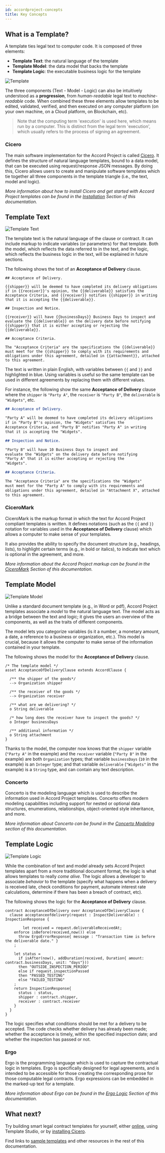 ```yaml
---
id: accordproject-concepts
title: Key Concepts
---
```


## What is a Template?

A template ties legal text to computer code. It is composed of three elements:

- **Template Text**: the natural language of the template
- **Template Model**: the data model that backs the template
- **Template Logic**: the executable business logic for the template

![Template](assets/020/template.png)

The three components (Text - Model - Logic) can also be intuitively understood as a **progression**, from _human-readable_ legal text to _machine-readable_ code. When combined these three elements allow templates to be edited, validated, verified, and then executed on any computer platform (on your own machine, on a Cloud platform, on Blockchain, etc).

> Note that the computing term 'execution' is used here, which means run by a computer. This is distinct from the legal term 'execution', which usually refers to the process of signing an agreement.

### Cicero

The main software implementation for the Accord Project is called [Cicero](https://github.com/accordproject/cicero). It defines the structure of natural language templates, bound to a data model, that can be executed using request/response JSON messages. By doing this, Cicero allows users to create and manipulate software templates which tie together all three components in the template triangle (i.e., the text, model and logic).

_More information about how to install Cicero and get started with Accord Project templates can be found in the [Installation](started-installation) Section of this documentation._

## Template Text

![Template Text](assets/020/template_text.png)

The template text is the natural language of the clause or contract. It can include markup to indicate variables (or parameters) for that template. Both the model, which reflects the data referred to in the text, and the logic, which reflects the business logic in the text, will be explained in future sections.

The following shows the text of an **Acceptance of Delivery** clause.

```tem
## Acceptance of Delivery.

{{shipper}} will be deemed to have completed its delivery obligations
if in {{receiver}}'s opinion, the {{deliverable}} satisfies the
Acceptance Criteria, and {{receiver}} notifies {{shipper}} in writing
that it is accepting the {{deliverable}}.

## Inspection and Notice.

{{receiver}} will have {{businessDays}} Business Days to inspect and
evaluate the {{deliverable}} on the delivery date before notifying
{{shipper}} that it is either accepting or rejecting the
{{deliverable}}.

## Acceptance Criteria.

The "Acceptance Criteria" are the specifications the {{deliverable}}
must meet for the {{shipper}} to comply with its requirements and
obligations under this agreement, detailed in {{attachment}}, attached
to this agreement.
```

The text is written in plain English, with variables between `{{` and `}}` and highlighted in blue. Using variables is useful so the same template can be used in different agreements by replacing them with different values.

For instance, the following show the same **Acceptance of Delivery** clause where the `shipper` is `"Party A"`, the `receiver` is `"Party B"`, the `deliverable` is `"Widgets"`, etc.

```md
## Acceptance of Delivery.

"Party A" will be deemed to have completed its delivery obligations
if in "Party B"'s opinion, the "Widgets" satisfies the
Acceptance Criteria, and "Party B" notifies "Party A" in writing
that it is accepting the "Widgets".

## Inspection and Notice.

"Party B" will have 10 Business Days to inspect and
evaluate the "Widgets" on the delivery date before notifying
"Party A" that it is either accepting or rejecting the
"Widgets".

## Acceptance Criteria.

The "Acceptance Criteria" are the specifications the "Widgets"
must meet for the "Party A" to comply with its requirements and
obligations under this agreement, detailed in "Attachment X", attached
to this agreement.
```

### CiceroMark

CiceroMark is the markup format in which the text for Accord Project compliant templates is written. It defines notations (such as the `{{` and `}}` notation for variables used in the **Acceptance of Delivery** clause) which allows a computer to make sense of your templates.

It also provides the ability to specify the document structure (e.g., headings, lists), to highlight certain terms (e.g., in bold or italics), to indicate text which is optional in the agreement, and more.

_More information about the Accord Project markup can be found in the [CiceroMark](markup-cicero) Section of this documentation._

## Template Model

![Template Model](assets/020/template_model.png)

Unlike a standard document template (e.g., in Word or pdf), Accord Project templates associate a _model_ to the natural language text. The model acts as a bridge between the text and logic; it gives the users an overview of the components, as well as the traits of different components.

The model lets you categorize variables (is it a number, a monetary amount, a date, a reference to a business or organization, etc.). This model is crucial, because it allows the computer to make sense of the information contained in your template.

The following shows the model for the **Acceptance of Delivery** clause.

```ergo
/* The template model */
asset AcceptanceOfDeliveryClause extends AccordClause {

  /** the shipper of the goods*/
  --> Organization shipper

  /** the receiver of the goods */
  --> Organization receiver

  /** what are we delivering? */
  o String deliverable

  /* how long does the receiver have to inspect the goods? */
  o Integer businessDays

  /** additional information */
  o String attachment
}
```

Thanks to the model, the computer now knows that the `shipper` variable (`"Party A"` in the example) and the `receiver` variable (`"Party B"` in the example) are both `Organization` types; that variable `businessDays` (`10` in the example) is an `Integer` type; and that variable `deliverable` (`"Widgets"` in the example) is a `String` type, and can contain any text description.

### Concerto

Concerto is the modeling language which is used to describe the information used in Accord Project templates. Concerto offers modern modeling capabilities including support for nested or optional data structures, enumerations, relationships, object-oriented style inheritance, and more.

_More information about Concerto can be found in the [Concerto Modeling](model-concerto) section of this documentation._

## Template Logic

![Template Logic](assets/020/template_logic.png)

While the combination of text and model already sets Accord Project templates apart from a more traditional document format, the logic is what allows templates to really _come alive_. The logic allows a developer to associate _behavior_ to the template (specify what happens when a delivery is received late, check conditions for payment, automate interest rate calculations, determine if there has been a breach of contract, etc).

The following shows the logic for the **Acceptance of Delivery** clause.

```ergo
contract AcceptanceOfDelivery over AcceptanceOfDeliveryClause {
  clause acceptanceofdelivery(request : InspectDeliverable) : InspectionResponse {

		let received = request.deliverableReceivedAt;
    enforce isBefore(received,now()) else
      throw ErgoErrorResponse{ message : "Transaction time is before the deliverable date." }
    ;

    let status =
      if isAfter(now(), addDuration(received, Duration{ amount: contract.businessDays, unit: "days"}))
      then "OUTSIDE_INSPECTION_PERIOD"
      else if request.inspectionPassed
      then "PASSED_TESTING"
      else "FAILED_TESTING"
    ;
    return InspectionResponse{
      status : status,
      shipper : contract.shipper,
      receiver : contract.receiver
    }
  }
}
```

The logic specifies what conditions should be met for a delivery to be accepted. The code checks whether delivery has already been made; whether the acceptance is timely, within the specified inspection date; and whether the inspection has passed or not.

### Ergo

Ergo is the programming language which is used to capture the contractual logic in templates. Ergo is specifically designed for legal agreements, and is intended to be accessible for those creating the corresponding prose for those computable legal contracts. Ergo expressions can be embedded in the marked-up text for a template. 

_More information about Ergo can be found in the [Ergo Logic](logic-ergo) Section of this documentation._

## What next?

Try building smart legal contract templates for yourself, either [online](tutorial-latedelivery), using Template Studio, or by [installing Cicero](started-installation).

Find links to [sample templates](started-resources) and other resources in the rest of this documentation.

